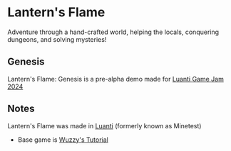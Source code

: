 # Lantern's Flame

Adventure through a hand-crafted world, helping the locals, conquering dungeons, and solving mysteries!

## Genesis

Lantern's Flame: Genesis is a pre-alpha demo made for [Luanti Game Jam 2024](https://jam.luanti.org/)

## Notes

Lantern's Flame was made in [Luanti](https://www.minetest.net/) (formerly known as Minetest)

- Base game is [Wuzzy's Tutorial](https://content.luanti.org/packages/Wuzzy/tutorial/)
